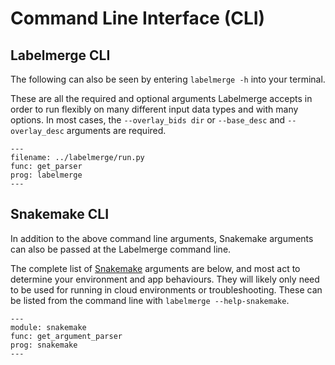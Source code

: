 # Command Line Interface (CLI)

## Labelmerge CLI
The following can also be seen by entering `labelmerge -h` into your terminal.

These are all the required and optional arguments Labelmerge accepts in order to 
run flexibly on many different input data types and with many options. In most 
cases, the `--overlay_bids dir` or `--base_desc` and `--overlay_desc` arguments are required.

```{argparse}
---
filename: ../labelmerge/run.py
func: get_parser
prog: labelmerge
---
```

## Snakemake CLI
In addition to the above command line arguments, Snakemake arguments can also be
passed at the Labelmerge command line.


The complete list of [Snakemake](https://snakemake.readthedocs.io/en/stable/) 
arguments are below, and most act to determine your environment and app
behaviours. They will likely only need to be used for running in cloud
environments or troubleshooting. These can be listed from the command line with
`labelmerge --help-snakemake`.

```{argparse}
---
module: snakemake
func: get_argument_parser
prog: snakemake
---
```
